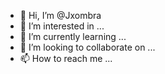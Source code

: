 - 👋 Hi, I’m @Jxombra
- 👀 I’m interested in ...
- 🌱 I’m currently learning ...
- 💞️ I’m looking to collaborate on ...
- 📫 How to reach me ...

<!---
Jxombra/Jxombra is a ✨ special ✨ repository because its `README.md` (this file) appears on your GitHub profile.
You can click the Preview link to take a look at your changes.
--->
